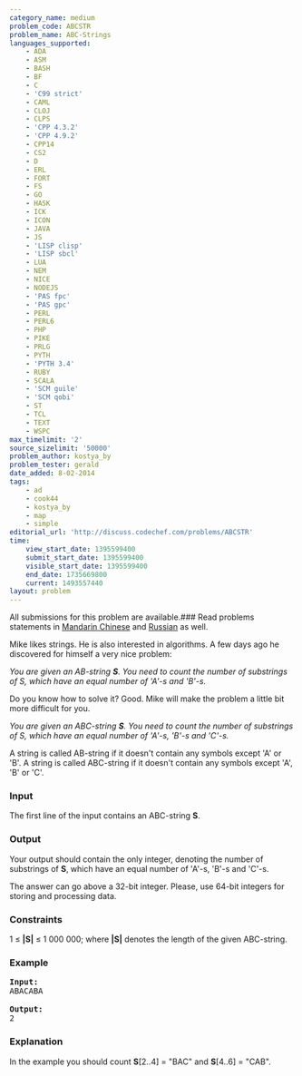 ```yaml
---
category_name: medium
problem_code: ABCSTR
problem_name: ABC-Strings
languages_supported:
    - ADA
    - ASM
    - BASH
    - BF
    - C
    - 'C99 strict'
    - CAML
    - CLOJ
    - CLPS
    - 'CPP 4.3.2'
    - 'CPP 4.9.2'
    - CPP14
    - CS2
    - D
    - ERL
    - FORT
    - FS
    - GO
    - HASK
    - ICK
    - ICON
    - JAVA
    - JS
    - 'LISP clisp'
    - 'LISP sbcl'
    - LUA
    - NEM
    - NICE
    - NODEJS
    - 'PAS fpc'
    - 'PAS gpc'
    - PERL
    - PERL6
    - PHP
    - PIKE
    - PRLG
    - PYTH
    - 'PYTH 3.4'
    - RUBY
    - SCALA
    - 'SCM guile'
    - 'SCM qobi'
    - ST
    - TCL
    - TEXT
    - WSPC
max_timelimit: '2'
source_sizelimit: '50000'
problem_author: kostya_by
problem_tester: gerald
date_added: 8-02-2014
tags:
    - ad
    - cook44
    - kostya_by
    - map
    - simple
editorial_url: 'http://discuss.codechef.com/problems/ABCSTR'
time:
    view_start_date: 1395599400
    submit_start_date: 1395599400
    visible_start_date: 1395599400
    end_date: 1735669800
    current: 1493557440
layout: problem
---
```

All submissions for this problem are available.###  Read problems statements in [Mandarin Chinese](http://www.codechef.com/download/translated/COOK44/mandarin/ABCSTR.pdf) and [Russian](http://www.codechef.com/download/translated/COOK44/russian/ABCSTR.pdf) as well.

Mike likes strings. He is also interested in algorithms. A few days ago he discovered for himself a very nice problem:

 *You are given an AB-string **S**. You need to count the number of substrings of S, which have an equal number of 'A'-s and 'B'-s.*

Do you know how to solve it? Good. Mike will make the problem a little bit more difficult for you.

 *You are given an ABC-string **S**. You need to count the number of substrings of S, which have an equal number of 'A'-s, 'B'-s and 'C'-s.*

A string is called AB-string if it doesn't contain any symbols except 'A' or 'B'. A string is called ABC-string if it doesn't contain any symbols except 'A', 'B' or 'C'.

### Input

The first line of the input contains an ABC-string **S**.

### Output

Your output should contain the only integer, denoting the number of substrings of **S**, which have an equal number of 'A'-s, 'B'-s and 'C'-s.

The answer can go above a 32-bit integer. Please, use 64-bit integers for storing and processing data.

### Constraints

1 ≤ **|S|** ≤ 1 000 000; where **|S|** denotes the length of the given ABC-string.

### Example

<pre><b>Input:</b>
ABACABA

<b>Output:</b>
2
</pre>
### Explanation

In the example you should count **S**\[2..4\] = "BAC" and **S**\[4..6\] = "CAB".
